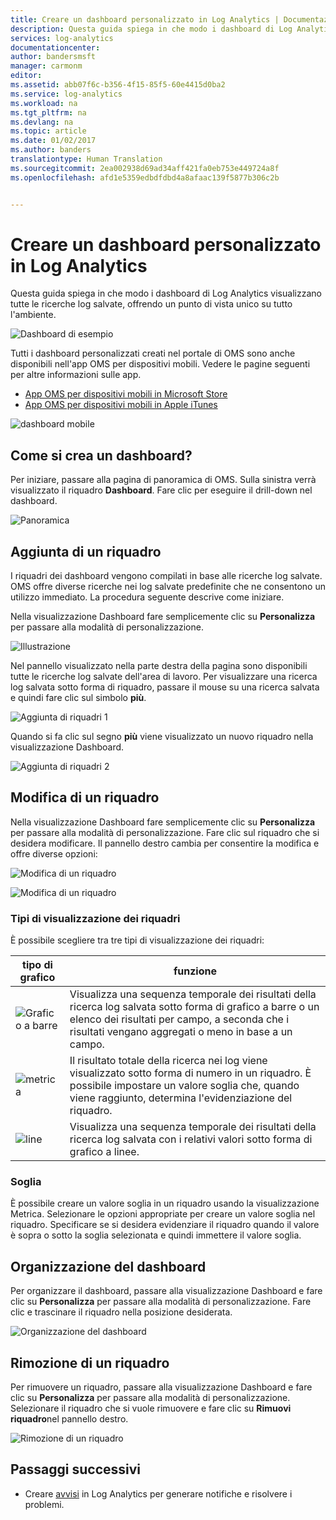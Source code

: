 ```yaml
---
title: Creare un dashboard personalizzato in Log Analytics | Documentazione Microsoft
description: Questa guida spiega in che modo i dashboard di Log Analytics visualizzano tutte le ricerche nei log salvate, offrendo un punto di vista unico su tutto l&quot;ambiente.
services: log-analytics
documentationcenter: 
author: bandersmsft
manager: carmonm
editor: 
ms.assetid: abb07f6c-b356-4f15-85f5-60e4415d0ba2
ms.service: log-analytics
ms.workload: na
ms.tgt_pltfrm: na
ms.devlang: na
ms.topic: article
ms.date: 01/02/2017
ms.author: banders
translationtype: Human Translation
ms.sourcegitcommit: 2ea002938d69ad34aff421fa0eb753e449724a8f
ms.openlocfilehash: afd1e5359edbdfdbd4a8afaac139f5877b306c2b


---
```

# <a name="create-a-custom-dashboard-in-log-analytics"></a>Creare un dashboard personalizzato in Log Analytics
Questa guida spiega in che modo i dashboard di Log Analytics visualizzano tutte le ricerche log salvate, offrendo un punto di vista unico su tutto l'ambiente.

![Dashboard di esempio](./media/log-analytics-dashboards/oms-dashboards-example-dash.png)

Tutti i dashboard personalizzati creati nel portale di OMS sono anche disponibili nell'app OMS per dispositivi mobili. Vedere le pagine seguenti per altre informazioni sulle app.

* [App OMS per dispositivi mobili in Microsoft Store](http://www.windowsphone.com/store/app/operational-insights/4823b935-83ce-466c-82bb-bd0a3f58d865)
* [App OMS per dispositivi mobili in Apple iTunes](https://itunes.apple.com/app/microsoft-operations-management/id1042424859?mt=8)

![dashboard mobile](./media/log-analytics-dashboards/oms-search-mobile.png)

## <a name="how-do-i-create-my-dashboard"></a>Come si crea un dashboard?
Per iniziare, passare alla pagina di panoramica di OMS. Sulla sinistra verrà visualizzato il riquadro **Dashboard**. Fare clic per eseguire il drill-down nel dashboard.

![Panoramica](./media/log-analytics-dashboards/oms-dashboards-overview.png)

## <a name="adding-a-tile"></a>Aggiunta di un riquadro
I riquadri dei dashboard vengono compilati in base alle ricerche log salvate. OMS offre diverse ricerche nei log salvate predefinite che ne consentono un utilizzo immediato. La procedura seguente descrive come iniziare.

Nella visualizzazione Dashboard fare semplicemente clic su **Personalizza** per passare alla modalità di personalizzazione.

![Illustrazione](./media/log-analytics-dashboards/oms-dashboards-pictorial01.png)

 Nel pannello visualizzato nella parte destra della pagina sono disponibili tutte le ricerche log salvate dell'area di lavoro. Per visualizzare una ricerca log salvata sotto forma di riquadro, passare il mouse su una ricerca salvata e quindi fare clic sul simbolo **più**.

![Aggiunta di riquadri 1](./media/log-analytics-dashboards/oms-dashboards-pictorial02.png)

Quando si fa clic sul segno **più** viene visualizzato un nuovo riquadro nella visualizzazione Dashboard.

![Aggiunta di riquadri 2](./media/log-analytics-dashboards/oms-dashboards-pictorial03.png)

## <a name="edit-a-tile"></a>Modifica di un riquadro
Nella visualizzazione Dashboard fare semplicemente clic su **Personalizza** per passare alla modalità di personalizzazione. Fare clic sul riquadro che si desidera modificare. Il pannello destro cambia per consentire la modifica e offre diverse opzioni:

![Modifica di un riquadro](./media/log-analytics-dashboards/oms-dashboards-pictorial04.png)

![Modifica di un riquadro](./media/log-analytics-dashboards/oms-dashboards-pictorial05.png)

### <a name="tile-visualizations"></a>Tipi di visualizzazione dei riquadri
È possibile scegliere tra tre tipi di visualizzazione dei riquadri:

| tipo di grafico | funzione |
| --- | --- |
| ![Grafico a barre](./media/log-analytics-dashboards/oms-dashboards-bar-chart.png) |Visualizza una sequenza temporale dei risultati della ricerca log salvata sotto forma di grafico a barre o un elenco dei risultati per campo, a seconda che i risultati vengano aggregati o meno in base a un campo. |
| ![metrica](./media/log-analytics-dashboards/oms-dashboards-metric.png) |Il risultato totale della ricerca nei log viene visualizzato sotto forma di numero in un riquadro. È possibile impostare un valore soglia che, quando viene raggiunto, determina l'evidenziazione del riquadro. |
| ![line](./media/log-analytics-dashboards/oms-dashboards-line.png) |Visualizza una sequenza temporale dei risultati della ricerca log salvata con i relativi valori sotto forma di grafico a linee. |

### <a name="threshold"></a>Soglia
È possibile creare un valore soglia in un riquadro usando la visualizzazione Metrica. Selezionare le opzioni appropriate per creare un valore soglia nel riquadro. Specificare se si desidera evidenziare il riquadro quando il valore è sopra o sotto la soglia selezionata e quindi immettere il valore soglia.

## <a name="organizing-the-dashboard"></a>Organizzazione del dashboard
Per organizzare il dashboard, passare alla visualizzazione Dashboard e fare clic su **Personalizza** per passare alla modalità di personalizzazione. Fare clic e trascinare il riquadro nella posizione desiderata.

![Organizzazione del dashboard](./media/log-analytics-dashboards/oms-dashboards-organize.png)

## <a name="remove-a-tile"></a>Rimozione di un riquadro
Per rimuovere un riquadro, passare alla visualizzazione Dashboard e fare clic su **Personalizza** per passare alla modalità di personalizzazione. Selezionare il riquadro che si vuole rimuovere e fare clic su **Rimuovi riquadro**nel pannello destro.

![Rimozione di un riquadro](./media/log-analytics-dashboards/oms-dashboards-remove-tile.png)

## <a name="next-steps"></a>Passaggi successivi
* Creare [avvisi](log-analytics-alerts.md) in Log Analytics per generare notifiche e risolvere i problemi.



<!--HONumber=Jan17_HO1-->


